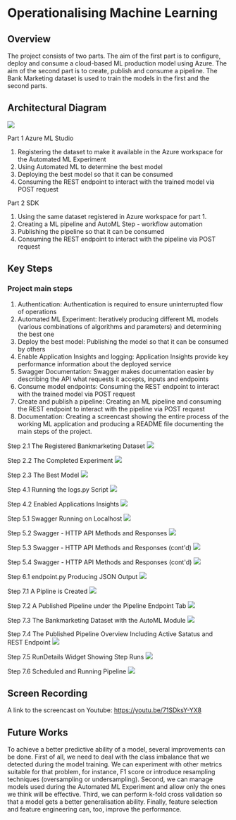 # Operationalising Machine Learning

## Overview
The project consists of two parts. The aim of the first part is to configure, deploy and consume a cloud-based ML production model using Azure. The aim of the second part is to create, publish and consume a pipeline. The Bank Marketing dataset is used to train the models in the first and the second parts.


## Architectural Diagram

![](Images/Diagram.JPG)

Part 1 Azure ML Studio
1. Registering the dataset to make it available in the Azure workspace for the Automated ML Experiment
2. Using Automated ML to determine the best model
3. Deploying the best model so that it can be consumed
4. Consuming the REST endpoint to interact with the trained model via POST request

Part 2 SDK
1. Using the same dataset registered in Azure workspace for part 1.
2. Creating a ML pipeline and AutoML Step - workflow automation
3. Publishing the pipeline so that it can be consumed
4. Consuming the REST endpoint to interact with the pipeline via POST request


## Key Steps

### Project main steps
1.	Authentication: Authentication is required to ensure uninterrupted flow of operations
2.	Automated ML Experiment: Iteratively producing different ML models (various combinations of algorithms and parameters) and determining the best one
3.	Deploy the best model: Publishing the model so that it can be consumed by others
4.	Enable Application Insights and logging: Application Insights provide key performance information about the deployed service
5.	Swagger Documentation: Swagger makes documentation easier by describing the API what requests it accepts, inputs and endpoints  
6.	Consume model endpoints: Consuming the REST endpoint to interact with the trained model via POST request
7.	Create and publish a pipeline: Creating an ML pipeline and consuming the REST endpoint to interact with the pipeline via POST request
8.	Documentation: Creating a screencast showing the entire process of the working ML application and producing a README file documenting the main steps of the project. 

Step 2.1 The Registered Bankmarketing Dataset
![](Images/Step2.1-Registered%20Dataset.JPG)

Step 2.2 The Completed Experiment
![](Images/Step2.2%20-Completed%20Experiment.JPG)

Step 2.3 The Best Model
![](Images/Step2.3%20-%20Best%20Model.JPG)

Step 4.1 Running the logs.py Script
![](Images/Step4.1%20-%20logs.JPG)

Step 4.2 Enabled Applications Insights
![](Images/Step4.2%20-%20enabled%20Application%20Insights.JPG)

Step 5.1 Swagger Running on Localhost
![](Images/Step5.1%20-%20Swagger%20runs%20on%20localhost.JPG)

Step 5.2 Swagger - HTTP API Methods and Responses
![](Images/Step5.2%20-%20Swagger%20-%20HTTP%20API%20methods%20and%20responses.JPG)

Step 5.3 Swagger - HTTP API Methods and Responses (cont'd)
![](Images/Step5.3%20-%20Swagger%20-%20HTTP%20API%20Methods%20and%20responses.JPG)

Step 5.4 Swagger - HTTP API Methods and Responses (cont'd)
![](Images/Step5.4%20-%20Swagger%20-%20HTTP%20API%20methods%20and%20responces.JPG)

Step 6.1 endpoint.py Producing JSON Output
![](Images/Step6.1%20-%20endpoint.py%20producing%20JSON%20output.JPG)

Step 7.1 A Pipline is Created
![](Images/Step7.1%20-%20pipeline%20created.JPG)

Step 7.2 A Published Pipeline under the Pipeline Endpoint Tab
![](Images/step7.3%20-%20pipeline%20endpoint.JPG)

Step 7.3 The Bankmarketing Dataset with the AutoML Module
![](Images/Final_pipeline_with_automl_module%20step7.JPG)

Step 7.4 The Published Pipeline Overview Including Active Satatus and REST Endpoint 
![](Images/Step7.4%20Dataset%20with%20AutoML%20module%20and%20the%20published%20pipeline%20overview.JPG)

Step 7.5 RunDetails Widget Showing Step Runs 
![](Images/Step7.5_RunDetail_swidget_showing_step_runs.JPG)

Step 7.6 Scheduled and Running Pipeline 
![](Images/Step7.6%20-%20Scheduled%20and%20running%20pipeline.JPG)


## Screen Recording
A link to the screencast on Youtube:
https://youtu.be/71SDksY-YX8



## Future Works
To achieve a better predictive ability of a model, several improvements can be done. First of all, we need to deal with the class imbalance that we detected during the model training. We can experiment with other metrics suitable for that problem, for instance, F1 score or introduce resampling techniques (oversampling or undersampling). Second, we can manage models used during the Automated ML Experiment and allow only the ones we think will be effective. Third, we can perform k-fold cross validation so that a model gets a better generalisation ability. Finally, feature selection and feature engineering can, too, improve the performance. 
